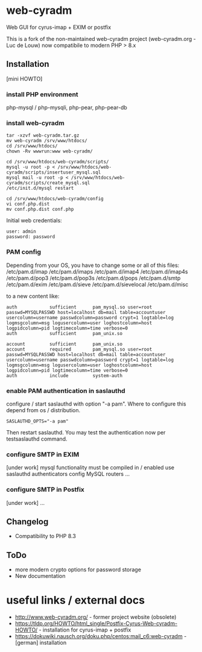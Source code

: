 # web-cyradm
Web GUI for cyrus-imap + EXIM or postfix

This is a fork of the non-maintained web-cyradm project (web-cyradm.org - Luc de Louw) now compatibile to modern PHP > 8.x

## Installation
[mini HOWTO]

### install PHP environment
php-mysql / php-mysqli, php-pear, php-pear-db

### install web-cyradm

```
tar -xzvf web-cyradm.tar.gz
mv web-cyradm /srv/www/htdocs/
cd /srv/www/htdocs/
chown -Rv wwwrun:www web-cyradm/

cd /srv/www/htdocs/web-cyradm/scripts/
mysql -u root -p < /srv/www/htdocs/web-cyradm/scripts/insertuser_mysql.sql
mysql mail -u root -p < /srv/www/htdocs/web-cyradm/scripts/create_mysql.sql
/etc/init.d/mysql restart

cd /srv/www/htdocs/web-cyradm/config
vi conf.php.dist
mv conf.php.dist conf.php
```
Initial web credentials:
```
user: admin
password: password
```

### PAM config
Depending from your OS, you have to change some or all of this files:
/etc/pam.d/imap
/etc/pam.d/imaps
/etc/pam.d/imap4
/etc/pam.d/imap4s
/etc/pam.d/pop3
/etc/pam.d/pop3s
/etc/pam.d/pops
/etc/pam.d/smtp
/etc/pam.d/exim
/etc/pam.d/sieve
/etc/pam.d/sievelocal
/etc/pam.d/misc

to a new content like:

```
auth            sufficient      pam_mysql.so user=root passwd=MYSQLPASSWD host=localhost db=mail table=accountuser usercolumn=username passwdcolumn=password crypt=1 logtable=log logmsgcolumn=msg logusercolumn=user loghostcolumn=host logpidcolumn=pid logtimecolumn=time verbose=0
auth            sufficient      pam_unix.so

account         sufficient      pam_unix.so
account         required        pam_mysql.so user=root passwd=MYSQLPASSWD host=localhost db=mail table=accountuser usercolumn=username passwdcolumn=password crypt=1 logtable=log logmsgcolumn=msg logusercolumn=user loghostcolumn=host logpidcolumn=pid logtimecolumn=time verbose=0
auth            include         system-auth
```

### enable PAM authentication in saslauthd
configure / start saslauthd with option "-a pam". Where to configure this depend from os / distribution.
```
SASLAUTHD_OPTS="-a pam"
```
Then restart saslauthd.
You may test the authentication now per testsaslauthd command.


### configure SMTP in EXIM
[under work]
mysql functionality must be compiled in / enabled
use saslauthd authenticators
config MySQL routers
...

### configure SMTP in Postfix
[under work]
...

## Changelog
* Compatibility to PHP 8.3
  
## ToDo
* more modern crypto options for password storage
* New documentation

# useful links / external docs
* http://www.web-cyradm.org/ - former project website (obsolete)
* https://tldp.org/HOWTO/html_single/Postfix-Cyrus-Web-cyradm-HOWTO/ - installation for cyrus-imap + postfix
* https://dokuwiki.nausch.org/doku.php/centos:mail_c6:web-cyradm - [german] installation 
